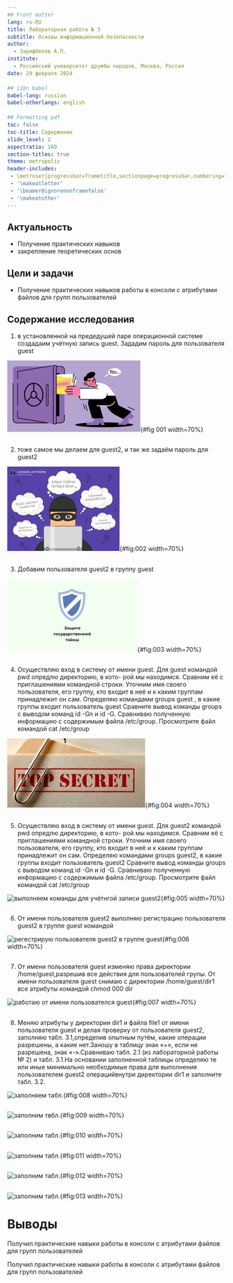 ```yaml
---
## Front matter
lang: ru-RU
title: Лабораторная работа № 3
subtitle: Основы информационной безопасности
author:
  - Зарифбеков А.П.
institute:
  - Российский университет дружбы народов, Москва, Россия
date: 29 февраля 2024

## i18n babel
babel-lang: russian
babel-otherlangs: english

## Formatting pdf
toc: false
toc-title: Содержание
slide_level: 2
aspectratio: 169
section-titles: true
theme: metropolis
header-includes:
 - \metroset{progressbar=frametitle,sectionpage=progressbar,numbering=fraction}
 - '\makeatletter'
 - '\beamer@ignorenonframefalse'
 - '\makeatother'
---
```




## Актуальность

- Получение практических навыков
- закрепление теоретических основ

## Цели и задачи

- Получение практических навыков работы в консоли с атрибутами файлов для групп пользователей


## Содержание исследования

1. в установленной на предедушей паре операционной системе  создадаим учётную запись guest. Зададим пароль для пользователя guest

![заходим в учётную запись, создаём пароль](image/1.png){#fig 001 width=70%}

##

2. тоже самое мы делаем для guest2, и так же задаём пароль для guest2

![  создаём учётную запись guest2 ](image/2.png){#fig:002 width=70%}

##

3. Добавим пользователя guest2 в группу guest

![. Добавим пользователя guest2  ](image/3.png){#fig:003 width=70%}

##


4.  Осуществляю  вход в систему от имени guest. Для  guest  командой pwd опредлю директорию, в кото-
рой мы  находимся. Сравним её с приглашениями командной строки. Уточним имя своего пользователя, его группу, кто входит в неё и к каким группам принадлежит он сам. Определяю  командами
groups guest , в какие группы входит пользователь guest Сравните вывод команды groups с выводом команд id -Gn и id -G. Сравниваю  полученную информацию с содержимым файла /etc/group.
Просмотрите файл командой cat /etc/group

![ выполняем команды для учётнгой записи guest ](image/4.png){#fig:004 width=70%}

##

5. Осуществляю  вход в систему от имени guest. Для  guest2  командой pwd опредлю директорию, в кото-
рой мы  находимся. Сравним её с приглашениями командной строки. Уточним имя своего пользователя, его группу, кто входит в неё и к каким группам принадлежит он сам. Определяю  командами
groups guest2, в какие группы входит пользователь guest2 Сравните вывод команды groups с выводом команд id -Gn и id -G. Сравниваю  полученную информацию с содержимым файла /etc/group.
Просмотрите файл командой cat /etc/group 


![ выполняем команды для учётнгой записи guest2 ](image/5.png){#fig:005 width=70%}

##

6. От имени пользователя guest2 выполняю регистрацию пользователя guest2 в группе guest командой 

![ регестрирую пользователя guest2 в группе guest ](image/6.png){#fig:006 width=70%}

##


7. От имени пользователя guest изменяю права директории /home/guest,разрешив все действия для пользователей групы. От имени пользователя guest снимаю  с директории /home/guest/dir1
все атрибуты командой chmod 000 dir

![работаю от имени пользователся guest ](image/7.png){#fig:007 width=70%}

##


8. Меняю атрибуты у директории dir1 и файла file1 от имени пользователя guest и делая проверку от пользователя guest2, заполняю табл. 3.1,определив опытным путём, какие операции разрешены, а какие нет.Заношу в таблицу знак «+», если не разрешена,
знак «-».Сравниваю табл. 2.1 (из лабораторной работы № 2) и табл. 3.1.На основании заполненной таблицы определяю  те или иные минимально необходимые права для выполнения пользователем guest2 операцийвнутри директории dir1 и заполните табл. 3.2.

![заполняем табл.](image/8.png){#fig:008 width=70%} 

##

![заполним твбл.](image/9.png){#fig:009 width=70%} 

##

![заполним табл.](image/10.png){#fig:010 width=70%} 

##

![заполним табл.](image/11.png){#fig:011 width=70%} 

##

![заполним табл.](image/12.png){#fig:012 width=70%} 

##

![заполним табл.](image/13.png){#fig:013 width=70%} 


# Выводы

Получил практические навыки работы в консоли с атрибутами файлов для групп пользователей
 
Получил практические навыки работы в консоли с атрибутами файлов для групп пользователей



